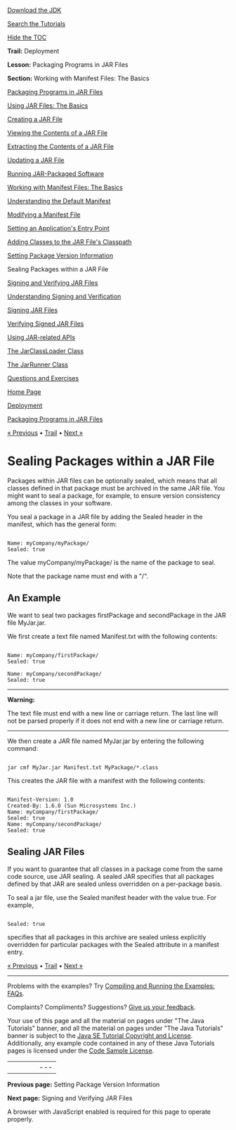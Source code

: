 [Download
the JDK](http://java.sun.com/javase/6/download.jsp)
  
[Search the
Tutorials](../../search.html)
  
[Hide the TOC](javascript:toggleLeft())

**Trail:** Deployment
  
**Lesson:** Packaging Programs in JAR Files
  
**Section:** Working with Manifest Files: The Basics

[Packaging Programs in JAR Files](index.html)

[Using JAR Files: The Basics](basicsindex.html)

[Creating a JAR File](build.html)

[Viewing the Contents of a JAR File](view.html)

[Extracting the Contents of a JAR File](unpack.html)

[Updating a JAR File](update.html)

[Running JAR-Packaged Software](run.html)

[Working with Manifest Files: The Basics](manifestindex.html)

[Understanding the Default Manifest](defman.html)

[Modifying a Manifest File](modman.html)

[Setting an Application's Entry Point](appman.html)

[Adding Classes to the JAR File's Classpath](downman.html)

[Setting Package Version Information](packageman.html)

Sealing Packages within a JAR File

[Signing and Verifying JAR Files](signindex.html)

[Understanding Signing and Verification](intro.html)

[Signing JAR Files](signing.html)

[Verifying Signed JAR Files](verify.html)

[Using JAR-related APIs](apiindex.html)

[The JarClassLoader Class](jarclassloader.html)

[The JarRunner Class](jarrunner.html)

[Questions and Exercises](QandE/questions.html)

[Home Page](../../index.html)
>
[Deployment](../index.html)
>
[Packaging Programs in JAR Files](index.html)

[« Previous](packageman.html) • [Trail](../TOC.html) • [Next »](signindex.html)

# Sealing Packages within a JAR File

Packages within JAR files can be optionally sealed, which means
that all classes defined in that package must be archived in the same JAR file. You might want to seal a package, for example, to ensure
version consistency among the classes in your software.

You seal a package in a JAR file by adding the Sealed header in the manifest, which has the general form:

```

Name: myCompany/myPackage/
Sealed: true

```

The value myCompany/myPackage/ is the name of the package to seal.

Note that the package name must end with a "/".

## An Example

We want to seal two packages firstPackage and secondPackage in the JAR file MyJar.jar.

We first create a text file named Manifest.txt with the following contents:

```

Name: myCompany/firstPackage/
Sealed: true

Name: myCompany/secondPackage/
Sealed: true

```

---

**Warning:**

The text file must end with a new line or carriage return.
The last line will not be parsed properly if it does not
end with a new line or carriage return.

---

We then create a JAR file named MyJar.jar by entering the following command:

```

jar cmf MyJar.jar Manifest.txt MyPackage/*.class

```

This creates the JAR file with a manifest with the following contents:

```

Manifest-Version: 1.0
Created-By: 1.6.0 (Sun Microsystems Inc.)
Name: myCompany/firstPackage/
Sealed: true
Name: myCompany/secondPackage/
Sealed: true

```

## Sealing JAR Files

If you want to guarantee that all classes in a package come from the same code source, use JAR sealing. A sealed JAR specifies that all packages defined by that JAR are sealed unless overridden on a per-package basis.

To seal a jar file, use the Sealed manifest header with the value true. For example,

```

Sealed: true

```

specifies that all packages in this archive are sealed unless explicitly
overridden for particular packages with the Sealed attribute
in a manifest entry.

[« Previous](packageman.html)
•
[Trail](../TOC.html)
•
[Next »](signindex.html)

---

Problems with the examples? Try [Compiling and Running
the Examples: FAQs](../../information/run-examples.html).
  
Complaints? Compliments? Suggestions? [Give
us your feedback](http://download.oracle.com/javase/feedback.html).

Your use of this page and all the material on pages under "The Java Tutorials" banner,
and all the material on pages under "The Java Tutorials" banner is subject to the [Java SE Tutorial Copyright
and License](../../information/license.html).
Additionally, any example code contained in any of these Java
Tutorials pages is licensed under the
[Code
Sample License](http://developers.sun.com/license/berkeley_license.html).

|  |  |  |  |  |
| --- | --- | --- | --- | --- |
| |  |  | | --- | --- | | duke image | Oracle logo | | [About Oracle](http://www.oracle.com/us/corporate/index.html) | [Oracle Technology Network](http://www.oracle.com/technology/index.html) | [Terms of Service](https://www.samplecode.oracle.com/servlets/CompulsoryClickThrough?type=TermsOfService) | Copyright © 1995, 2011 Oracle and/or its affiliates. All rights reserved. |

**Previous page:** Setting Package Version Information
  
**Next page:** Signing and Verifying JAR Files




A browser with JavaScript enabled is required for this page to operate properly.